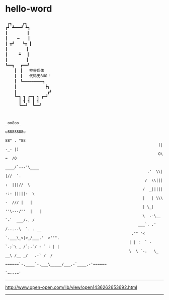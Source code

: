 # hello-word
                                           
     ┏┓　   ┏┓
    ┏┛ ┻━━━┛ ┻┓
    ┃　　　　  ┃
    ┃　　 ━　  ┃                                   
    ┃ ┳┛　  ┗┳ ┃
    ┃　　　　　┃
    ┃　　　┻　 ┃
    ┃　　　　　┃
    ┗━━┓　 ┏━━┛
        ┃　┃   神兽保佑
        ┃　┃   代码无BUG！
        ┃　┗━━━━━━━━━┓
        ┃　　　　　　　 ┣┓    
        ┃　　　　       ┏┛
        ┗━┓ ┓ ┏━┓ ┓ ┏━┛ 
          ┃ ┫ ┫ ┃ ┫ 
          ┗━━┛  ┗━━┛                                       
                                           
                                           
                                                                         _oo8oo_
                                                                        o8888888o
                                                                        88" . "88
                                                                        (| -_- |)
                                                                        O\  =  /O
                                                                     ____/`---'\____
                                                                   .'  \\|     |//  `.
                                                                  /  \\|||  :  |||//  \
                                                                 /  _||||| -:- |||||-  \
                                                                 |   | \\\  -  /// |   |
                                                                 | \_|  ''\---/''  |   |
                                                                 \  .-\__  `-`  ___/-. /
                                                               ___`. .'  /--.--\  `. . __
                                                            ."" '<  `.___\_<|>_/___.'  >'"".
                                                           | | :  ` - `.;`\ _ /`;.`/ - ` : | |
                                                           \  \ `-.   \_ __\ /__ _/   .-` /  /
                                                      ======`-.____`-.___\_____/___.-`____.-'======
                                                                         `=---='                                    
                                           
                                           
                                           
                                           
                                                                      
---------------------------------
http://www.open-open.com/lib/view/open1436262653692.html

---------------------------------
